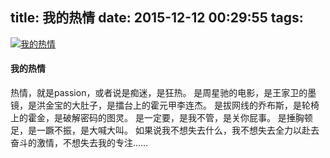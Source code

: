 title: 我的热情
date: 2015-12-12 00:29:55
tags:
---
[![我的热情](http://7xkghz.com1.z0.glb.clouddn.com/1212_passion.jpg "我的热情")](http://7xkghz.com1.z0.glb.clouddn.com/1212_passion.jpg "我的热情")
#### 我的热情
热情，就是passion，或者说是痴迷，是狂热。
是周星驰的电影，是王家卫的墨镜，是洪金宝的大肚子，是擂台上的霍元甲李连杰。
是拔网线的乔布斯，是轮椅上的霍金，是破解密码的图灵。
是一定要，是我不管，是关你屁事。
是捶胸顿足，是一蹶不振，是大喊大叫。
如果说我不想失去什么，我不想失去全力以赴去奋斗的激情，不想失去我的专注……
